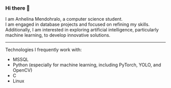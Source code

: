 ### Hi there 👋

I am Anhelina Mendohralo, a computer science student.  
I am engaged in database projects and focused on refining my skills.  
Additionally, I am interested in exploring artificial intelligence, particularly machine learning, to develop innovative solutions.

--------
Technologies I frequently work with:    
- MSSQL
- Python (especially for machine learning, including PyTorch, YOLO, and OpenCV)
- C
- Linux
<!--
**anhelin2a/anhelin2a** is a ✨ _special_ ✨ repository because its `README.md` (this file) appears on your GitHub profile.

Here are some ideas to get you started:

- 🔭 I’m currently working on ...
- 🌱 I’m currently learning ...
- 👯 I’m looking to collaborate on ...
- 🤔 I’m looking for help with ...
- 💬 Ask me about ...
- 📫 How to reach me: ...
- 😄 Pronouns: ...
- ⚡ Fun fact: ...
-->

